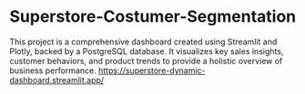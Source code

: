 # Superstore-Costumer-Segmentation
This project is a comprehensive dashboard created using Streamlit and Plotly, backed by a PostgreSQL database. It visualizes key sales insights, customer behaviors, and product trends to provide a holistic overview of business performance.    https://superstore-dynamic-dashboard.streamlit.app/
